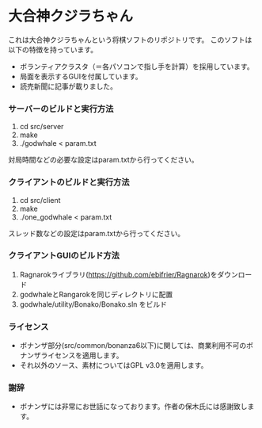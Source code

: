 # 大合神クジラちゃん #

これは大合神クジラちゃんという将棋ソフトのリポジトリです。
このソフトは以下の特徴を持っています。

* ボランティアクラスタ（＝各パソコンで指し手を計算）を採用しています。
* 局面を表示するGUIを付属しています。
* 読売新聞に記事が載りました。

### サーバーのビルドと実行方法 ###

1. cd src/server
2. make
3. ./godwhale < param.txt

対局時間などの必要な設定はparam.txtから行ってください。

### クライアントのビルドと実行方法 ###

1. cd src/client
2. make
3. ./one_godwhale < param.txt
 
スレッド数などの設定はparam.txtから行ってください。

### クライアントGUIのビルド方法 ###

1. Ragnarokライブラリ(https://github.com/ebifrier/Ragnarok)をダウンロード
2. godwhaleとRangarokを同じディレクトリに配置
3. godwhale/utility/Bonako/Bonako.sln をビルド

### ライセンス ###

* ボナンザ部分(src/common/bonanza6以下)に関しては、商業利用不可のボナンザライセンスを適用します。
* それ以外のソース、素材についてはGPL v3.0を適用します。

### 謝辞 ###

* ボナンザには非常にお世話になっております。作者の保木氏には感謝致します。

